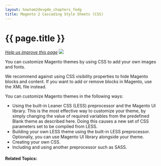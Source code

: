 ```yaml
---
layout: howtom2devgde_chapters_fedg
title: Magento 2 Cascading Style Sheets (CSS) 
---
```

 
<h1 id="fedg_css-overview">{{ page.title }}</h1>

<p><a href="{{ site.githuburl }}guides/m2fedg/v1.0.0.0/css/css-overview.md" target="_blank"><em>Help us improve this page</em></a>&nbsp;<img src="{{ site.baseurl }}common/images/newWindow.gif"/></p>

You can customize Magento themes by using CSS to add your own images and fonts. 

We recommend against using CSS visibility properties to hide Magento blocks and content. If you want to add or remove blocks in Magento, use the XML file instead.

You can customize Magento themes in the following ways:

*	Using the built-in Leaner CSS (LESS) preprocessor and the Magento UI library. This is the most effective way to customize your theme, by simply changing the value of required variables from the predefined Blank theme as described here. Doing this causes a new set of CSS parameters set to be compiled from LESS.
*	Building your own LESS theme using the built-in LESS preprocessor. Optionally, you can use Magento UI library alongside your theme.
*	Creating your own CSS.
*	Including and using another preprocessor such as SASS.


#### Related Topics:

